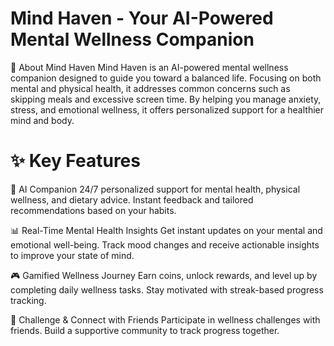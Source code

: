 # Mind Haven - Your AI-Powered Mental Wellness Companion

🌿 About Mind Haven
Mind Haven is an AI-powered mental wellness companion designed to guide you toward a balanced life. Focusing on both mental and physical health, it addresses common concerns such as skipping meals and excessive screen time. By helping you manage anxiety, stress, and emotional wellness, it offers personalized support for a healthier mind and body.

# ✨ Key Features

🤖 AI Companion
24/7 personalized support for mental health, physical wellness, and dietary advice.
Instant feedback and tailored recommendations based on your habits.


📊 Real-Time Mental Health Insights
Get instant updates on your mental and emotional well-being.
Track mood changes and receive actionable insights to improve your state of mind.


🎮 Gamified Wellness Journey
Earn coins, unlock rewards, and level up by completing daily wellness tasks.
Stay motivated with streak-based progress tracking.


🤝 Challenge & Connect with Friends
Participate in wellness challenges with friends.
Build a supportive community to track progress together.

